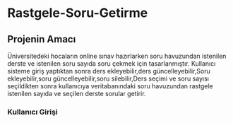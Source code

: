 # Rastgele-Soru-Getirme
## Projenin Amacı
Üniversitedeki hocaların online sınav hazırlarken soru havuzundan istenilen derste ve istenilen soru sayıda soru çekmek için tasarlanmıştır.
Kullanıcı sisteme giriş yaptıktan sonra ders ekleyebilir,ders güncelleyebilir,Soru ekleyebilir,soru güncelleyebilir,soru silebilir,Ders seçimi ve soru sayısı seçildikten sonra 
kullanıcıya veritabanındaki soru havuzundan rastgele istenilen sayıda ve seçilen derste sorular getirir.
### Kullanıcı Girişi

